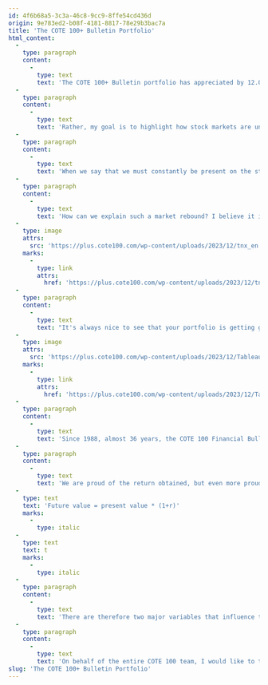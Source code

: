 ```yaml
---
id: 4f6b68a5-3c3a-46c8-9cc9-8ffe54cd436d
origin: 9e783ed2-b08f-4181-8817-78e29b3bac7a
title: 'The COTE 100+ Bulletin Portfolio'
html_content:
  -
    type: paragraph
    content:
      -
        type: text
        text: 'The COTE 100+ Bulletin portfolio has appreciated by 12.0% since the start of 2023 (as of November 30). I am satisfied with this performance, although I know very well that a return over such a short period does not mean much.'
  -
    type: paragraph
    content:
      -
        type: text
        text: 'Rather, my goal is to highlight how stock markets are unpredictable and portfolio returns can occur over short periods of time, often when least expected. Note, however, that as of September 30, the return that the portfolio had obtained since the start of 2023 was only 3.2%. Thus, the return for the last two months was 8.5%.'
  -
    type: paragraph
    content:
      -
        type: text
        text: 'When we say that we must constantly be present on the stock market, we have once again had a good example of this in recent weeks.'
  -
    type: paragraph
    content:
      -
        type: text
        text: 'How can we explain such a market rebound? I believe it is mainly attributable to the recent deceleration in the rate of inflation, which has resulted in a drop in interest rates over the last couple of months. Indeed, as the following graph illustrates, the interest rates on a 10-year US government bond went from nearly 5.0% in mid-October to nearly 4.23% now.'
  -
    type: image
    attrs:
      src: 'https://plus.cote100.com/wp-content/uploads/2023/12/tnx_en.png'
    marks:
      -
        type: link
        attrs:
          href: 'https://plus.cote100.com/wp-content/uploads/2023/12/tnx_en.png'
  -
    type: paragraph
    content:
      -
        type: text
        text: "It's always nice to see that your portfolio is getting good returns over the course of a year. But for the long-term investor, what matters much more is its performance over a long period. Here is the performance of the COTE 100+ portfolio over the last five, 10, 20 and 35 years:"
  -
    type: image
    attrs:
      src: 'https://plus.cote100.com/wp-content/uploads/2023/12/Tableau-1_eng-1.png'
    marks:
      -
        type: link
        attrs:
          href: 'https://plus.cote100.com/wp-content/uploads/2023/12/Tableau-1_eng-1.png'
  -
    type: paragraph
    content:
      -
        type: text
        text: 'Since 1988, almost 36 years, the COTE 100 Financial Bulletin portfolio (a real portfolio which pays transaction commissions, but no management fees) has recorded a compound annual return of 11.45%. Thus, $100,000 invested at the beginning of 1988 would be worth more than $4.95 million today.'
  -
    type: paragraph
    content:
      -
        type: text
        text: 'We are proud of the return obtained, but even more proud of the 36-year period during which we obtained these returns. Here is the formula that allows you to calculate the future value of a portfolio:'
  -
    type: text
    text: 'Future value = present value * (1+r)'
    marks:
      -
        type: italic
  -
    type: text
    text: t
    marks:
      -
        type: italic
  -
    type: paragraph
    content:
      -
        type: text
        text: 'There are therefore two major variables that influence the performance of a stock market investor: return (r) and time (t). In my opinion, it is possible to improve your returns by reducing costs (for example, by trading little), by improving the quality of your portfolio companies and by being opportunistic. However, I believe that every investor has greater control over the time factor (t), by being patient and remaining present in all circumstances on the stock market.'
  -
    type: paragraph
    content:
      -
        type: text
        text: 'On behalf of the entire COTE 100 team, I would like to take this opportunity to wish you Happy Holidays and a Happy New Year 2024.'
slug: 'The COTE 100+ Bulletin Portfolio'
---
```

